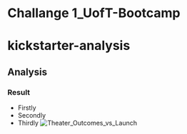 # Challange 1_UofT-Bootcamp
# kickstarter-analysis
## Analysis
### Result
* Firstly
* Secondly
* Thirdly
![Theater_Outcomes_vs_Launch](https://github.com/Tifarahani/UofT-Bootcamp/tree/main/Resources.Theater_Outcomes_vs_Launch.png)

